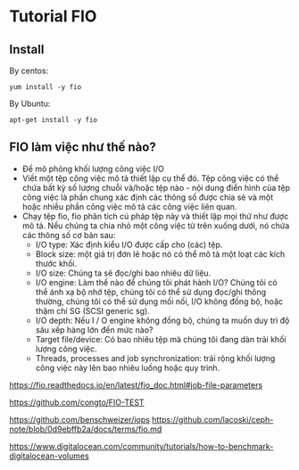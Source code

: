 # Tutorial FIO
## Install 
By centos:
```
yum install -y fio
```

By Ubuntu:
```
apt-get install -y fio
```

## FIO làm việc như thế nào?
* Để mô phỏng khối lượng công việc I/O
* Viết một tệp công việc mô tả thiết lập cụ thể đó. Tệp công việc có thể chứa bất kỳ số lượng chuỗi và/hoặc tệp nào - nội dung điển hình của tệp công việc là phần chung xác định các thông số được chia sẻ và một hoặc nhiều phần công việc mô tả các công việc liên quan. 
* Chạy tệp fio, fio phân tích cú pháp tệp này và thiết lập mọi thứ như được mô tả. Nếu chúng ta chia nhỏ một công việc từ trên xuống dưới, nó chứa các thông số cơ bản sau:
    * I/O type: Xác định kiểu I/O được cấp cho (các) tệp.
    * Block size: một giá trị đơn lẻ hoặc nó có thể mô tả một loạt các kích thước khối.
    * I/O size: Chúng ta sẽ đọc/ghi bao nhiêu dữ liệu.
    * I/O engine: Làm thế nào để chúng tôi phát hành I/O? Chúng tôi có thể ánh xạ bộ nhớ tệp, chúng tôi có thể sử dụng đọc/ghi thông thường, chúng tôi có thể sử dụng mối nối, I/O không đồng bộ, hoặc thậm chí SG (SCSI generic sg).
    * I/O depth: Nếu I / O engine không đồng bộ, chúng ta muốn duy trì độ sâu xếp hàng lớn đến mức nào?
    * Target file/device: Có bao nhiêu tệp mà chúng tôi đang dàn trải khối lượng công việc.
    * Threads, processes and job synchronization: trải rộng khối lượng công việc này lên bao nhiêu luồng hoặc quy trình.





https://fio.readthedocs.io/en/latest/fio_doc.html#job-file-parameters

https://github.com/congto/FIO-TEST

https://github.com/benschweizer/iops
https://github.com/lacoski/ceph-note/blob/0d9ebffb2a/docs/terms/fio.md

https://www.digitalocean.com/community/tutorials/how-to-benchmark-digitalocean-volumes